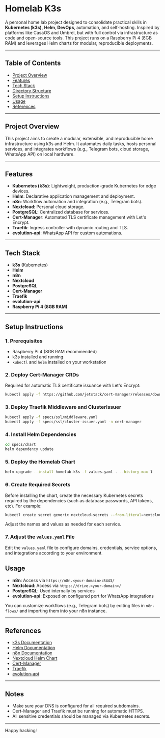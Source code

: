 # Homelab K3s

A personal home lab project designed to consolidate practical skills in **Kubernetes (k3s)**, **Helm**, **DevOps**, automation, and self-hosting. Inspired by platforms like CasaOS and Umbrel, but with full control via infrastructure as code and open-source tools. This project runs on a Raspberry Pi 4 (8GB RAM) and leverages Helm charts for modular, reproducible deployments.

---

## Table of Contents

- [Project Overview](#project-overview)
- [Features](#features)
- [Tech Stack](#tech-stack)
- [Directory Structure](#directory-structure)
- [Setup Instructions](#setup-instructions)
- [Usage](#usage)
- [References](#references)

---

## Project Overview

This project aims to create a modular, extensible, and reproducible home infrastructure using k3s and Helm. It automates daily tasks, hosts personal services, and integrates workflows (e.g., Telegram bots, cloud storage, WhatsApp API) on local hardware.

---

## Features

- **Kubernetes (k3s)**: Lightweight, production-grade Kubernetes for edge devices.
- **Helm**: Declarative application management and deployment.
- **n8n**: Workflow automation and integration (e.g., Telegram bots).
- **Nextcloud**: Personal cloud storage.
- **PostgreSQL**: Centralized database for services.
- **Cert-Manager**: Automated TLS certificate management with Let's Encrypt.
- **Traefik**: Ingress controller with dynamic routing and TLS.
- **evolution-api**: WhatsApp API for custom automations.

---

## Tech Stack

- **k3s** (Kubernetes)
- **Helm**
- **n8n**
- **Nextcloud**
- **PostgreSQL**
- **Cert-Manager**
- **Traefik**
- **evolution-api**
- **Raspberry Pi 4 (8GB RAM)**

---

## Setup Instructions

### 1. Prerequisites

- Raspberry Pi 4 (8GB RAM recommended)
- k3s installed and running
- `kubectl` and `helm` installed on your workstation

### 2. Deploy Cert-Manager CRDs

Required for automatic TLS certificate issuance with Let's Encrypt:

```bash
kubectl apply -f https://github.com/jetstack/cert-manager/releases/download/v1.12.16/cert-manager.yaml
```

### 3. Deploy Traefik Middleware and ClusterIssuer

```bash
kubectl apply -f specs/ssl/middleware.yaml
kubectl apply -f specs/ssl/cluster-issuer.yaml -n cert-manager
```

### 4. Install Helm Dependencies

```bash
cd specs/chart
helm dependency update
```

### 5. Deploy the Homelab Chart

```bash
helm upgrade --install homelab-k3s -f values.yaml . --history-max 1
```
### 6. Create Required Secrets

Before installing the chart, create the necessary Kubernetes secrets required by the dependencies (such as database passwords, API tokens, etc). For example:

```bash
kubectl create secret generic nextcloud-secrets --from-literal=nextcloud-password=<YOUR_PASSWORD>
```

Adjust the names and values as needed for each service.

### 7. Adjust the `values.yaml` File

Edit the `values.yaml` file to configure domains, credentials, service options, and integrations according to your environment.

## Usage

- **n8n**: Access via `https://n8n.<your-domain>:8443/`
- **Nextcloud**: Access via `https://drive.<your-domain>/`
- **PostgreSQL**: Used internally by services
- **evolution-api**: Exposed on configured port for WhatsApp integrations

You can customize workflows (e.g., Telegram bots) by editing files in `n8n-flows/` and importing them into your n8n instance.

---

## References

- [k3s Documentation](https://rancher.com/docs/k3s/latest/en/)
- [Helm Documentation](https://helm.sh/docs/)
- [n8n Documentation](https://docs.n8n.io/)
- [Nextcloud Helm Chart](https://github.com/nextcloud/helm)
- [Cert-Manager](https://cert-manager.io/)
- [Traefik](https://doc.traefik.io/traefik/)
- [evolution-api](https://github.com/joaomarcuslf/evolution-api)

---

## Notes

- Make sure your DNS is configured for all required subdomains.
- Cert-Manager and Traefik must be running for automatic HTTPS.
- All sensitive credentials should be managed via Kubernetes secrets.

---

Happy hacking!
